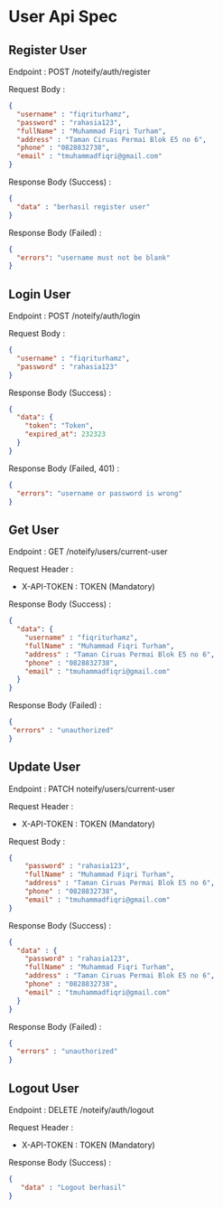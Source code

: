 # User Api Spec

## Register User

Endpoint : POST /noteify/auth/register

Request Body : 

```json
{
  "username" : "fiqriturhamz",
  "password" : "rahasia123",
  "fullName" : "Muhammad Fiqri Turham",
  "address" : "Taman Ciruas Permai Blok E5 no 6",
  "phone" : "0828832738",
  "email" : "tmuhammadfiqri@gmail.com"
}
```

Response Body (Success) :

```json
{
  "data" : "berhasil register user"
}
```

Response Body (Failed) :

```json
{
  "errors": "username must not be blank"
}
```
## Login User

Endpoint : POST /noteify/auth/login

Request Body :

```json
{
  "username" : "fiqriturhamz",
  "password" : "rahasia123"
}
```

Response Body (Success) :

```json
{
  "data": {
    "token": "Token",
    "expired_at": 232323
  }
}
```

Response Body (Failed, 401) :

```json
{
  "errors": "username or password is wrong"
}
```

## Get User

Endpoint : GET /noteify/users/current-user

Request Header :

- X-API-TOKEN : TOKEN (Mandatory)

Response Body (Success) : 

```json
{
  "data": {
    "username" : "fiqriturhamz",
    "fullName" : "Muhammad Fiqri Turham",
    "address" : "Taman Ciruas Permai Blok E5 no 6",
    "phone" : "0828832738",
    "email" : "tmuhammadfiqri@gmail.com"
  }
}
```

Response Body (Failed) :

```json
{
 "errors" : "unauthorized" 
}
```

## Update User

Endpoint : PATCH noteify/users/current-user

Request Header :

- X-API-TOKEN : TOKEN (Mandatory)

Request Body :

```json
{
    "password" : "rahasia123",
    "fullName" : "Muhammad Fiqri Turham",
    "address" : "Taman Ciruas Permai Blok E5 no 6",
    "phone" : "0828832738",
    "email" : "tmuhammadfiqri@gmail.com"
}
```

Response Body (Success) :

```json
{
  "data" : {
    "password" : "rahasia123",
    "fullName" : "Muhammad Fiqri Turham",
    "address" : "Taman Ciruas Permai Blok E5 no 6",
    "phone" : "0828832738",
    "email" : "tmuhammadfiqri@gmail.com"
  }
}
```

Response Body (Failed) :
                       
```json
{
  "errors" : "unauthorized"
}

```

## Logout User

Endpoint : DELETE /noteify/auth/logout

Request Header :  

- X-API-TOKEN : TOKEN (Mandatory)   

Response Body (Success) :

```json 
{
   "data" : "Logout berhasil"
}

```